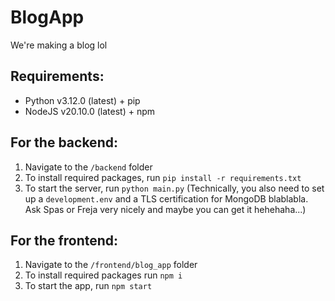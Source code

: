 # BlogApp
 We're making a blog lol

## Requirements:
- Python v3.12.0 (latest) + pip
- NodeJS v20.10.0 (latest) + npm

## For the backend:
1. Navigate to the `/backend` folder
2. To install required packages, run `pip install -r requirements.txt`
3. To start the server, run `python main.py`
(Technically, you also need to set up a `development.env` and a TLS certification for MongoDB blablabla. Ask Spas or Freja very nicely and maybe you can get it hehehaha...)

## For the frontend:
1. Navigate to the `/frontend/blog_app` folder
2. To install required packages run `npm i`
3. To start the app, run `npm start`
